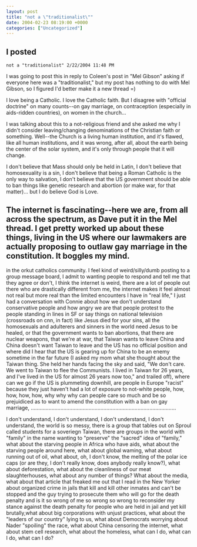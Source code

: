 ```yaml
---
layout: post
title: "not a \"traditionalist\""
date: 2004-02-23 08:19:00 +0000
categories: ["Uncategorized"]
---
```


I posted 
-------------
 	not a "traditionalist" 2/22/2004 11:48 PM
I was going to post this in reply to Coleen's post in "Mel Gibson" asking if everyone here was a "traditionalist," but my post has nothing to do with Mel Gibson, so I figured I'd better make it a new thread =)

I love being a Catholic. I love the Catholic faith. But I disagree with "official doctrine" on many counts--on gay marriage, on contraception (especially in aids-ridden countries), on women in the church...

I was talking about this to a not-religious friend and she asked me why I didn't consider leaving/changing denominations of the Christian faith or something. Well--the Church is a living human institution, and it's flawed, like all human institutions, and it was wrong, after all, about the earth being the center of the solar system, and it's only through people that it will change.

I don't believe that Mass should only be held in Latin, I don't believe that homosexuality is a sin, I don't believe that being a Roman Catholic is the only way to salvation, I don't believe that the US government should be able to ban things like genetic research and abortion (or make war, for that matter)... but I do believe God is Love.

The internet is fascinating--here we are, from all across the spectrum, as Dave put it in the Mel thread. I get pretty worked up about these things, living in the US where our lawmakers are actually proposing to outlaw gay marriage in the constitution. It boggles my mind. 
-------------
in the orkut catholics community. I feel kind of weird/silly/dumb posting to a group message board, I admit to wanting people to respond and tell me that they agree or don't, I think the internet is weird, there are a lot of people out there who are drastically different from me, the internet makes it feel almost not real but more real than the limited encounters I have in "real life," I just had a conversation with Connie about how we don't understand conservative people and how angry we are that people protest to the people standing in lines in SF or say things on national television (crossroads on cnn, in fact) like Jesus died for your sins, all the homosexuals and adulterers and sinners in the world need Jesus to be healed, or that the government wants to ban abortions, that there are nuclear weapons, that we're at war, that Taiwan wants to leave China and China doesn't want Taiwan to leave and the US has no official position and where did I hear that the US is gearing up for China to be an enemy sometime in the far future (I asked my mom what she thought about the Taiwan thing. She held her hands facing the sky and said, "We don't care. We went to Taiwan to flee the Communists. I lived in Taiwan for 26 years, and I've lived in the US for almost 26 years now too," and trailed off), where can we go if the US is plummeting downhill, are people in Europe "racist" because they just haven't had a lot of exposure to not-white people, how, how, how, how, why why why can people care so much and be so prejuidiced as to want to amend the constitution with a ban on gay marriage, ..................................................................................................

I don't understand, I don't understand, I don't understand, I don't understand, the world is so messy, there is a group that tables out on Sproul called students for a soveriegn Taiwan, there are groups in the world with "family" in the name wanting to "preserve" the "sacred" idea of "family," what about the starving people in Africa who have aids, what about the starving people around here, what about global waming, what about running out of oil, what about, oh, I don't know, the melting of the polar ice caps (or are they, I don't really know, does anybody really know?), what about deforestation, what about the cleanliness of our meat slaughterhouses, what about any number of things? What about the media, what about that article that freaked me out that I read in the New Yorker about organized crime in jails that kill and kill other inmates and can't be stopped and the guy trying to prosecute them who will go for the death penalty and is it so wrong of me so wrong so wrong to reconsider my stance against the death penalty for people who are held in jail and yet kill brutally,what about big corporations with unjust practices, what about the "leaders of our country" lying to us, what about Democrats worrying about Nader "spoiling" the race, what about China censoring the internet, what about stem cell research,  what about the homeless, what can I do, what can I do, what can I do?